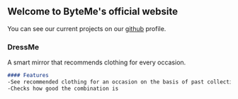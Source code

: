 ## Welcome to ByteMe's official website

You can see our current projects on our [github](https://github.com/team-byteMe) profile. 

### DressMe

A smart mirror that recommends clothing for every occasion.

```markdown
#### Features
-See recommended clothing for an occasion on the basis of past collection of photos 
-Checks how good the combination is
